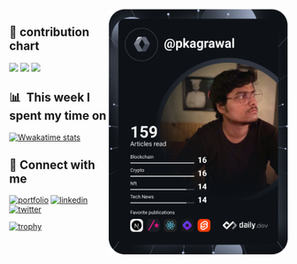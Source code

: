 
 <a href="https://api.daily.dev/get?r=omBratteng" target="_blank">
    <img
      width="324"
      align="right"
      src="https://github.com/IMPranshu/IMPranshu/blob/main/devcard.svg"
    />
  </a>



## 👐 contribution chart
<img src="https://github-readme-stats.vercel.app/api?username=IMPranshu&show_icons=true&include_all_commits=true&themr=github_dark&hide_border=true&bg_color=00000000&color=9BE8A8&text_color=ffffff&line=9BE8A8&point=40C363">
<img src="http://github-readme-streak-stats.herokuapp.com?user=IMPranshu&theme=github-dark-blue&hide_border=true&stroke=00000000">
<img src="https://activity-graph.herokuapp.com/graph?username=IMPranshu&theme=react-dark&hide_border=true">

## 📊 &nbsp;**This week I spent my time on**

[![Wwakatime stats](https://github-readme-stats-taupe-two.vercel.app/api/wakatime?username=IMPranshu&hide_title=true&hide_border=true&langs_count=5&bg_color=00000000&text_color=fff)](https://wakatime.com/@IMPranshu)

## 🤝 Connect with me
[![portfolio](https://img.shields.io/badge/my_blog-000?style=for-the-badge&logo=ko-fi&logoColor=white)](https://pkagrawal.me/)
[![linkedin](https://img.shields.io/badge/linkedin-0A66C2?style=for-the-badge&logo=linkedin&logoColor=white)](https://www.linkedin.com/in/pranshu-kumar-agrawal-74988152/)
[![twitter](https://img.shields.io/badge/twitter-1DA1F2?style=for-the-badge&logo=twitter&logoColor=white)](https://twitter.com/pkknowsnothing)


[![trophy](https://github-profile-trophy.vercel.app/?username=IMPranshu&theme=onedark)](https://github.com/ryo-ma/github-profile-trophy)
